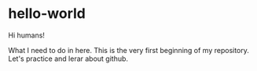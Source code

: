 # hello-world

Hi humans!

What I need to do in here. This is the very first beginning of my repository.
Let's practice and lerar about github.
